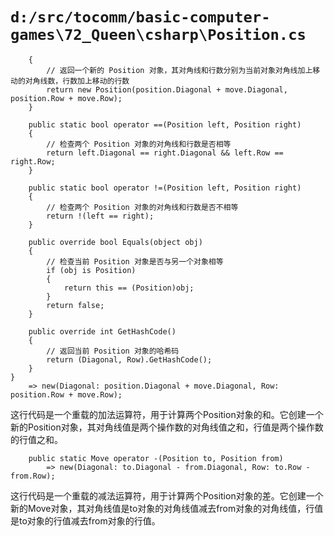 # `d:/src/tocomm/basic-computer-games\72_Queen\csharp\Position.cs`

```
    {
        // 返回一个新的 Position 对象，其对角线和行数分别为当前对象对角线加上移动的对角线数，行数加上移动的行数
        return new Position(position.Diagonal + move.Diagonal, position.Row + move.Row);
    }

    public static bool operator ==(Position left, Position right)
    {
        // 检查两个 Position 对象的对角线和行数是否相等
        return left.Diagonal == right.Diagonal && left.Row == right.Row;
    }

    public static bool operator !=(Position left, Position right)
    {
        // 检查两个 Position 对象的对角线和行数是否不相等
        return !(left == right);
    }

    public override bool Equals(object obj)
    {
        // 检查当前 Position 对象是否与另一个对象相等
        if (obj is Position)
        {
            return this == (Position)obj;
        }
        return false;
    }

    public override int GetHashCode()
    {
        // 返回当前 Position 对象的哈希码
        return (Diagonal, Row).GetHashCode();
    }
}
    => new(Diagonal: position.Diagonal + move.Diagonal, Row: position.Row + move.Row);
```
这行代码是一个重载的加法运算符，用于计算两个Position对象的和。它创建一个新的Position对象，其对角线值是两个操作数的对角线值之和，行值是两个操作数的行值之和。

```
    public static Move operator -(Position to, Position from)
        => new(Diagonal: to.Diagonal - from.Diagonal, Row: to.Row - from.Row);
```
这行代码是一个重载的减法运算符，用于计算两个Position对象的差。它创建一个新的Move对象，其对角线值是to对象的对角线值减去from对象的对角线值，行值是to对象的行值减去from对象的行值。
```